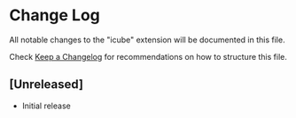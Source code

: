# Change Log

All notable changes to the "icube" extension will be documented in this file.

Check [Keep a Changelog](http://keepachangelog.com/) for recommendations on how to structure this file.

## [Unreleased]

- Initial release